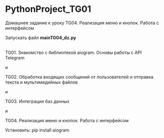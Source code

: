 # PythonProject_TG01

Домашнее задание к уроку TG04. Реализация меню и кнопок. Работа с интерфейсом

Запускать файл __mainTG04_dz.py__
<br>
<br>

TG01. Знакомство с библиотекой aiogram. Основы работы с API Telegram
<p>и </p>
TG02. Обработка входящих сообщений от пользователей и отправка текста и мультимедийных файлов
<p>и </p>

TG03. Интеграция баз данных
<p>и </p>

TG04. Реализация меню и кнопок. Работа с интерфейсом

Установить:
pip install aiogram

